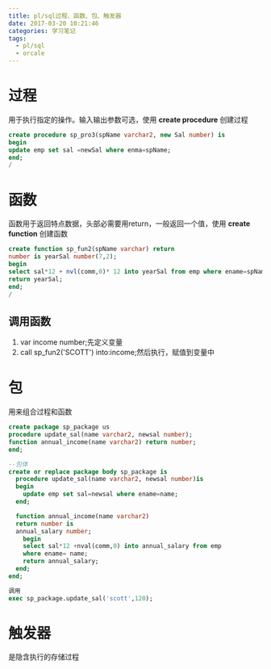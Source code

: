 ```yaml
---
title: pl/sql过程、函数、包、触发器
date: 2017-03-20 10:21:46
categories: 学习笔记
tags:
  - pl/sql
  - orcale
---
```


# 过程
用于执行指定的操作。输入输出参数可选，使用 **create procedure** 创建过程

```sql
create procedure sp_pro3(spName varchar2, new Sal number) is
begin
update emp set sal =newSal where enma=spName;
end;
/
```
# 函数
函数用于返回特点数据，头部必需要用return，一般返回一个值，使用 **create function** 创建函数
```sql
create function sp_fun2(spName varchar) return
number is yearSal number(7,2);
begin
select sal*12 + nvl(comm,0)* 12 into yearSal from emp where ename=spName;
return yearSal;
end;
/
```

## 调用函数
1. var income number;先定义变量
2. call sp_fun2('SCOTT') into:income;然后执行，赋值到变量中

# 包
用来组合过程和函数

```sql
create package sp_package us
procedure update_sal(name varchar2, newsal number);
function annual_income(name varchar2) return number;
end;

--包体
create or replace package body sp_package is
  procedure update_sal(name varchar2, newsal number)is
  begin
    update emp set sal=newsal where ename=name;
  end;

  function annual_income(name varchar2)
  return number is
  annual_salary number;
    begin
    select sal*12 +nval(comm,0) into annual_salary from emp
    where ename= name;
    return annual_salary;
  end;
end;

调用
exec sp_package.update_sal('scott',120);
```
# 触发器
是隐含执行的存储过程
